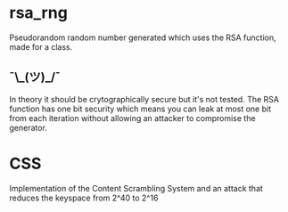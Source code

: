 # rsa_rng
Pseudorandom random number generated which uses the RSA function, made for a class.

## ¯\\\_(ツ)_/¯
In theory it should be crytographically secure but it's not tested. The RSA function has one bit security which means you can leak at most one bit from each iteration without allowing an attacker to compromise the generator.

# CSS
Implementation of the Content Scrambling System and an attack that reduces the keyspace from 2^40 to 2^16
